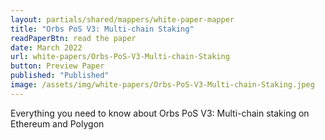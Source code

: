 ```yaml
---
layout: partials/shared/mappers/white-paper-mapper
title: "Orbs PoS V3: Multi-chain Staking"
readPaperBtn: read the paper
date: March 2022
url: white-papers/Orbs-PoS-V3-Multi-chain-Staking
button: Preview Paper
published: "Published"
image: /assets/img/white-papers/Orbs-PoS-V3-Multi-chain-Staking.jpeg
---
```


Everything you need to know about Orbs PoS V3: Multi-chain staking on Ethereum and Polygon

